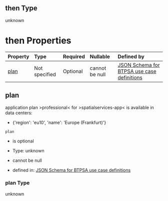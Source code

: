 ## then Type

unknown

# then Properties

| Property      | Type          | Required | Nullable       | Defined by                                                                                                                                                                                                                                      |
| :------------ | :------------ | :------- | :------------- | :---------------------------------------------------------------------------------------------------------------------------------------------------------------------------------------------------------------------------------------------- |
| [plan](#plan) | Not specified | Optional | cannot be null | [JSON Schema for BTPSA use case definitions](btpsa-usecase-properties-services-items-allof-2-then-allof-55-then-allof-0-then-properties-plan.md "undefined#/properties/services/items/allOf/2/then/allOf/55/then/allOf/0/then/properties/plan") |

## plan

application plan >professional< for >spatialservices-app< is available in data centers:

*   {'region': 'eu10', 'name': 'Europe (Frankfurt)'}

`plan`

*   is optional

*   Type: unknown

*   cannot be null

*   defined in: [JSON Schema for BTPSA use case definitions](btpsa-usecase-properties-services-items-allof-2-then-allof-55-then-allof-0-then-properties-plan.md "undefined#/properties/services/items/allOf/2/then/allOf/55/then/allOf/0/then/properties/plan")

### plan Type

unknown

